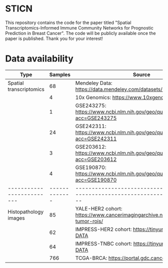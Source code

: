 # STICN
This repository contains the code for the paper titled "Spatial Transcriptomics-Informed Immune Community Networks for Prognostic Prediction in Breast Cancer".   The code will be publicly available once the paper is published.  Thank you for your interest!

# Data availability
|Type                     |Samples      |Source                                                                            |
|-------------------------|-------------|----------------------------------------------------------------------------------|
|Spatial transcriptomics  |68           |Mendeley Data: https://data.mendeley.com/datasets/29ntw7sh4r/5                    |
|                         |4            |10x Genomics: https://www.10xgenomics.com/                                        |
|                         |1            |GSE243275: https://www.ncbi.nlm.nih.gov/geo/query/acc.cgi?acc=GSE243275           |
|                         |24           |GSE242311: https://www.ncbi.nlm.nih.gov/geo/query/acc.cgi?acc=GSE242311           |                        
|                         |3            |GSE203612: https://www.ncbi.nlm.nih.gov/geo/query/acc.cgi?acc=GSE203612           |
|                         |4            |GSE190870: https://www.ncbi.nlm.nih.gov/geo/query/acc.cgi?acc=GSE190870           |
|-------------------------|-------------|----------------------------------------------------------------------------------|
|Histopathology images    |85           |YALE-HER2 cohort: https://www.cancerimagingarchive.net/collection/her2-tumor-rois/|
|                         |62           |IMPRESS-HER2 cohort: https://tinyurl.com/IMPRESS-DATA                             |
|                         |64           |IMPRESS-TNBC cohort: https://tinyurl.com/IMPRESS-DATA                             |
|                         |766          |TCGA-BRCA: https://portal.gdc.cancer.gov/                                         |

